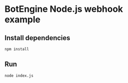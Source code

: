 # BotEngine Node.js webhook example

## Install dependencies

```
npm install
```

## Run

```
node index.js
```
